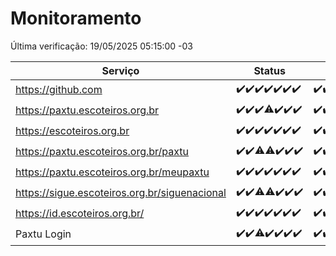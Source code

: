 # Monitoramento

Última verificação: 19/05/2025 05:15:00 -03

|Serviço|Status|Últimas 24h|
|---|---|---|
|https://github.com|<span title="2025-05-12: OK=23">✔️</span><span title="2025-05-13: OK=23">✔️</span><span title="2025-05-14: OK=23">✔️</span><span title="2025-05-15: OK=23">✔️</span><span title="2025-05-16: OK=23">✔️</span><span title="2025-05-17: OK=23">✔️</span><span title="2025-05-18: OK=8">✔️</span>|<span title="18/05/2025 06:08:00 -03 : 200">✔️</span><span title="18/05/2025 07:09:00 -03 : 200">✔️</span><span title="18/05/2025 08:06:00 -03 : 200">✔️</span><span title="18/05/2025 09:15:00 -03 : 200">✔️</span><span title="18/05/2025 10:17:00 -03 : 200">✔️</span><span title="18/05/2025 11:07:00 -03 : 200">✔️</span><span title="18/05/2025 12:08:00 -03 : 200">✔️</span><span title="18/05/2025 13:09:00 -03 : 200">✔️</span><span title="18/05/2025 14:07:00 -03 : 200">✔️</span><span title="18/05/2025 15:11:00 -03 : 200">✔️</span><span title="18/05/2025 16:06:00 -03 : 200">✔️</span><span title="18/05/2025 17:10:00 -03 : 200">✔️</span><span title="18/05/2025 18:07:00 -03 : 200">✔️</span><span title="18/05/2025 19:08:00 -03 : 200">✔️</span><span title="18/05/2025 20:08:00 -03 : 200">✔️</span><span title="18/05/2025 21:51:00 -03 : 200">✔️</span><span title="18/05/2025 23:41:00 -03 : 200">✔️</span><span title="19/05/2025 00:40:00 -03 : 200">✔️</span><span title="19/05/2025 01:18:00 -03 : 200">✔️</span><span title="19/05/2025 02:10:00 -03 : 200">✔️</span><span title="19/05/2025 03:14:00 -03 : 200">✔️</span><span title="19/05/2025 04:10:00 -03 : 200">✔️</span><span title="19/05/2025 05:15:00 -03 : 200">✔️</span>|
|https://paxtu.escoteiros.org.br|<span title="2025-05-12: OK=23">✔️</span><span title="2025-05-13: OK=23">✔️</span><span title="2025-05-14: OK=23">✔️</span><span title="2025-05-15: OK=22, Falhas=1">⚠️</span><span title="2025-05-16: OK=23">✔️</span><span title="2025-05-17: OK=23">✔️</span><span title="2025-05-18: OK=8">✔️</span>|<span title="18/05/2025 06:08:00 -03 : 200">✔️</span><span title="18/05/2025 07:09:00 -03 : 200">✔️</span><span title="18/05/2025 08:06:00 -03 : 200">✔️</span><span title="18/05/2025 09:15:00 -03 : 200">✔️</span><span title="18/05/2025 10:17:00 -03 : 200">✔️</span><span title="18/05/2025 11:07:00 -03 : 200">✔️</span><span title="18/05/2025 12:08:00 -03 : 200">✔️</span><span title="18/05/2025 13:09:00 -03 : 200">✔️</span><span title="18/05/2025 14:07:00 -03 : 200">✔️</span><span title="18/05/2025 15:11:00 -03 : 200">✔️</span><span title="18/05/2025 16:06:00 -03 : 200">✔️</span><span title="18/05/2025 17:10:00 -03 : 200">✔️</span><span title="18/05/2025 18:07:00 -03 : 200">✔️</span><span title="18/05/2025 19:08:00 -03 : 200">✔️</span><span title="18/05/2025 20:08:00 -03 : 200">✔️</span><span title="18/05/2025 21:51:00 -03 : 200">✔️</span><span title="18/05/2025 23:41:00 -03 : 200">✔️</span><span title="19/05/2025 00:40:00 -03 : 200">✔️</span><span title="19/05/2025 01:18:00 -03 : 200">✔️</span><span title="19/05/2025 02:10:00 -03 : 200">✔️</span><span title="19/05/2025 03:14:00 -03 : 200">✔️</span><span title="19/05/2025 04:10:00 -03 : 200">✔️</span><span title="19/05/2025 05:15:00 -03 : 200">✔️</span>|
|https://escoteiros.org.br|<span title="2025-05-12: OK=23">✔️</span><span title="2025-05-13: OK=23">✔️</span><span title="2025-05-14: OK=23">✔️</span><span title="2025-05-15: OK=23">✔️</span><span title="2025-05-16: OK=23">✔️</span><span title="2025-05-17: OK=23">✔️</span><span title="2025-05-18: OK=8">✔️</span>|<span title="18/05/2025 06:08:00 -03 : 200">✔️</span><span title="18/05/2025 07:09:00 -03 : 200">✔️</span><span title="18/05/2025 08:06:00 -03 : 200">✔️</span><span title="18/05/2025 09:15:00 -03 : 200">✔️</span><span title="18/05/2025 10:17:00 -03 : 200">✔️</span><span title="18/05/2025 11:07:00 -03 : 200">✔️</span><span title="18/05/2025 12:08:00 -03 : 200">✔️</span><span title="18/05/2025 13:09:00 -03 : 200">✔️</span><span title="18/05/2025 14:07:00 -03 : 200">✔️</span><span title="18/05/2025 15:11:00 -03 : 200">✔️</span><span title="18/05/2025 16:06:00 -03 : 200">✔️</span><span title="18/05/2025 17:10:00 -03 : 200">✔️</span><span title="18/05/2025 18:07:00 -03 : 200">✔️</span><span title="18/05/2025 19:08:00 -03 : 200">✔️</span><span title="18/05/2025 20:08:00 -03 : 200">✔️</span><span title="18/05/2025 21:51:00 -03 : 200">✔️</span><span title="18/05/2025 23:41:00 -03 : 200">✔️</span><span title="19/05/2025 00:41:00 -03 : 200">✔️</span><span title="19/05/2025 01:18:00 -03 : 200">✔️</span><span title="19/05/2025 02:10:00 -03 : 200">✔️</span><span title="19/05/2025 03:14:00 -03 : 200">✔️</span><span title="19/05/2025 04:10:00 -03 : 200">✔️</span><span title="19/05/2025 05:15:00 -03 : 200">✔️</span>|
|https://paxtu.escoteiros.org.br/paxtu|<span title="2025-05-12: OK=23">✔️</span><span title="2025-05-13: OK=23">✔️</span><span title="2025-05-14: OK=22, Falhas=1">⚠️</span><span title="2025-05-15: OK=22, Falhas=1">⚠️</span><span title="2025-05-16: OK=23">✔️</span><span title="2025-05-17: OK=23">✔️</span><span title="2025-05-18: OK=8">✔️</span>|<span title="18/05/2025 06:08:00 -03 : 200">✔️</span><span title="18/05/2025 07:09:00 -03 : 200">✔️</span><span title="18/05/2025 08:06:00 -03 : 200">✔️</span><span title="18/05/2025 09:15:00 -03 : 200">✔️</span><span title="18/05/2025 10:17:00 -03 : 200">✔️</span><span title="18/05/2025 11:07:00 -03 : 200">✔️</span><span title="18/05/2025 12:08:00 -03 : 200">✔️</span><span title="18/05/2025 13:09:00 -03 : 200">✔️</span><span title="18/05/2025 14:07:00 -03 : 200">✔️</span><span title="18/05/2025 15:11:00 -03 : 200">✔️</span><span title="18/05/2025 16:06:00 -03 : 200">✔️</span><span title="18/05/2025 17:10:00 -03 : 200">✔️</span><span title="18/05/2025 18:07:00 -03 : 200">✔️</span><span title="18/05/2025 19:08:00 -03 : 200">✔️</span><span title="18/05/2025 20:08:00 -03 : 200">✔️</span><span title="18/05/2025 21:51:00 -03 : 200">✔️</span><span title="18/05/2025 23:41:00 -03 : 200">✔️</span><span title="19/05/2025 00:41:00 -03 : 200">✔️</span><span title="19/05/2025 01:18:00 -03 : 200">✔️</span><span title="19/05/2025 02:10:00 -03 : 200">✔️</span><span title="19/05/2025 03:14:00 -03 : 200">✔️</span><span title="19/05/2025 04:10:00 -03 : 200">✔️</span><span title="19/05/2025 05:15:00 -03 : 200">✔️</span>|
|https://paxtu.escoteiros.org.br/meupaxtu|<span title="2025-05-12: OK=23">✔️</span><span title="2025-05-13: OK=23">✔️</span><span title="2025-05-14: OK=23">✔️</span><span title="2025-05-15: OK=23">✔️</span><span title="2025-05-16: OK=23">✔️</span><span title="2025-05-17: OK=23">✔️</span><span title="2025-05-18: OK=8">✔️</span>|<span title="18/05/2025 06:08:00 -03 : 200">✔️</span><span title="18/05/2025 07:09:00 -03 : 200">✔️</span><span title="18/05/2025 08:06:00 -03 : 200">✔️</span><span title="18/05/2025 09:15:00 -03 : 200">✔️</span><span title="18/05/2025 10:17:00 -03 : 200">✔️</span><span title="18/05/2025 11:07:00 -03 : 200">✔️</span><span title="18/05/2025 12:08:00 -03 : 200">✔️</span><span title="18/05/2025 13:09:00 -03 : 200">✔️</span><span title="18/05/2025 14:07:00 -03 : 200">✔️</span><span title="18/05/2025 15:11:00 -03 : 200">✔️</span><span title="18/05/2025 16:06:00 -03 : 200">✔️</span><span title="18/05/2025 17:10:00 -03 : 200">✔️</span><span title="18/05/2025 18:07:00 -03 : 200">✔️</span><span title="18/05/2025 19:08:00 -03 : 200">✔️</span><span title="18/05/2025 20:08:00 -03 : 200">✔️</span><span title="18/05/2025 21:51:00 -03 : 200">✔️</span><span title="18/05/2025 23:41:00 -03 : 200">✔️</span><span title="19/05/2025 00:41:00 -03 : 200">✔️</span><span title="19/05/2025 01:18:00 -03 : 200">✔️</span><span title="19/05/2025 02:10:00 -03 : 200">✔️</span><span title="19/05/2025 03:14:00 -03 : 200">✔️</span><span title="19/05/2025 04:10:00 -03 : 200">✔️</span><span title="19/05/2025 05:15:00 -03 : 200">✔️</span>|
|https://sigue.escoteiros.org.br/siguenacional|<span title="2025-05-12: OK=23">✔️</span><span title="2025-05-13: OK=23">✔️</span><span title="2025-05-14: OK=22, Falhas=1">⚠️</span><span title="2025-05-15: OK=22, Falhas=1">⚠️</span><span title="2025-05-16: OK=23">✔️</span><span title="2025-05-17: OK=23">✔️</span><span title="2025-05-18: OK=8">✔️</span>|<span title="18/05/2025 06:08:00 -03 : 200">✔️</span><span title="18/05/2025 07:09:00 -03 : 200">✔️</span><span title="18/05/2025 08:06:00 -03 : 200">✔️</span><span title="18/05/2025 09:15:00 -03 : 200">✔️</span><span title="18/05/2025 10:17:00 -03 : 200">✔️</span><span title="18/05/2025 11:07:00 -03 : 200">✔️</span><span title="18/05/2025 12:08:00 -03 : 200">✔️</span><span title="18/05/2025 13:09:00 -03 : 200">✔️</span><span title="18/05/2025 14:07:00 -03 : 200">✔️</span><span title="18/05/2025 15:11:00 -03 : 200">✔️</span><span title="18/05/2025 16:06:00 -03 : 200">✔️</span><span title="18/05/2025 17:10:00 -03 : 200">✔️</span><span title="18/05/2025 18:07:00 -03 : 200">✔️</span><span title="18/05/2025 19:08:00 -03 : 200">✔️</span><span title="18/05/2025 20:08:00 -03 : 200">✔️</span><span title="18/05/2025 21:51:00 -03 : 200">✔️</span><span title="18/05/2025 23:41:00 -03 : 200">✔️</span><span title="19/05/2025 00:41:00 -03 : 200">✔️</span><span title="19/05/2025 01:18:00 -03 : 200">✔️</span><span title="19/05/2025 02:10:00 -03 : 200">✔️</span><span title="19/05/2025 03:14:00 -03 : 200">✔️</span><span title="19/05/2025 04:10:00 -03 : 200">✔️</span><span title="19/05/2025 05:15:00 -03 : 200">✔️</span>|
|https://id.escoteiros.org.br/|<span title="2025-05-12: OK=23">✔️</span><span title="2025-05-13: OK=23">✔️</span><span title="2025-05-14: OK=23">✔️</span><span title="2025-05-15: OK=23">✔️</span><span title="2025-05-16: OK=23">✔️</span><span title="2025-05-17: OK=23">✔️</span><span title="2025-05-18: OK=8">✔️</span>|<span title="18/05/2025 06:08:00 -03 : 200">✔️</span><span title="18/05/2025 07:09:00 -03 : 200">✔️</span><span title="18/05/2025 08:06:00 -03 : 200">✔️</span><span title="18/05/2025 09:15:00 -03 : 200">✔️</span><span title="18/05/2025 10:17:00 -03 : 200">✔️</span><span title="18/05/2025 11:07:00 -03 : 200">✔️</span><span title="18/05/2025 12:08:00 -03 : 200">✔️</span><span title="18/05/2025 13:09:00 -03 : 200">✔️</span><span title="18/05/2025 14:07:00 -03 : 200">✔️</span><span title="18/05/2025 15:11:00 -03 : 200">✔️</span><span title="18/05/2025 16:06:00 -03 : 200">✔️</span><span title="18/05/2025 17:10:00 -03 : 200">✔️</span><span title="18/05/2025 18:07:00 -03 : 200">✔️</span><span title="18/05/2025 19:08:00 -03 : 200">✔️</span><span title="18/05/2025 20:08:00 -03 : 200">✔️</span><span title="18/05/2025 21:51:00 -03 : 200">✔️</span><span title="18/05/2025 23:41:00 -03 : 200">✔️</span><span title="19/05/2025 00:41:00 -03 : 200">✔️</span><span title="19/05/2025 01:18:00 -03 : 200">✔️</span><span title="19/05/2025 02:10:00 -03 : 200">✔️</span><span title="19/05/2025 03:14:00 -03 : 200">✔️</span><span title="19/05/2025 04:10:00 -03 : 200">✔️</span><span title="19/05/2025 05:15:00 -03 : 200">✔️</span>|
|Paxtu Login|<span title="2025-05-12: OK=23">✔️</span><span title="2025-05-13: OK=23">✔️</span><span title="2025-05-14: OK=22, Falhas=1">⚠️</span><span title="2025-05-15: OK=23">✔️</span><span title="2025-05-16: OK=23">✔️</span><span title="2025-05-17: OK=23">✔️</span><span title="2025-05-18: OK=8">✔️</span>|<span title="18/05/2025 06:08:00 -03 : 200">✔️</span><span title="18/05/2025 07:09:00 -03 : 200">✔️</span><span title="18/05/2025 08:06:00 -03 : 200">✔️</span><span title="18/05/2025 09:15:00 -03 : 200">✔️</span><span title="18/05/2025 10:17:00 -03 : 200">✔️</span><span title="18/05/2025 11:07:00 -03 : 200">✔️</span><span title="18/05/2025 12:08:00 -03 : 200">✔️</span><span title="18/05/2025 13:09:00 -03 : 200">✔️</span><span title="18/05/2025 14:07:00 -03 : 200">✔️</span><span title="18/05/2025 15:11:00 -03 : 200">✔️</span><span title="18/05/2025 16:06:00 -03 : 200">✔️</span><span title="18/05/2025 17:10:00 -03 : 200">✔️</span><span title="18/05/2025 18:07:00 -03 : 200">✔️</span><span title="18/05/2025 19:08:00 -03 : 200">✔️</span><span title="18/05/2025 20:08:00 -03 : 200">✔️</span><span title="18/05/2025 21:51:00 -03 : 200">✔️</span><span title="18/05/2025 23:41:00 -03 : 200">✔️</span><span title="19/05/2025 00:41:00 -03 : 200">✔️</span><span title="19/05/2025 01:18:00 -03 : 200">✔️</span><span title="19/05/2025 02:10:00 -03 : 200">✔️</span><span title="19/05/2025 03:14:00 -03 : 200">✔️</span><span title="19/05/2025 04:10:00 -03 : 200">✔️</span><span title="19/05/2025 05:15:00 -03 : 200">✔️</span>|
